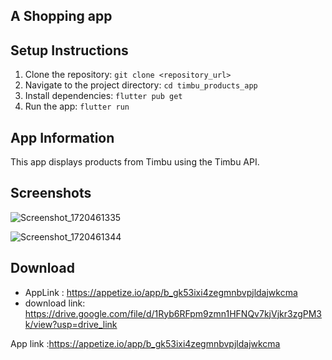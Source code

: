 ## A Shopping app 


## Setup Instructions
1. Clone the repository: `git clone <repository_url>`
2. Navigate to the project directory: `cd timbu_products_app`
3. Install dependencies: `flutter pub get`
4. Run the app: `flutter run`

## App Information
This app displays products from Timbu using the Timbu API.

## Screenshots
![Screenshot_1720461335](https://github.com/ManifestJosh/hng-task-3/assets/140409286/36d6a353-2459-4fdd-9979-d62787400f04)

![Screenshot_1720461344](https://github.com/ManifestJosh/hng-task-3/assets/140409286/e3e9d0b5-99fb-4b1f-a048-ac956a693db8)


## Download
- AppLink : https://appetize.io/app/b_gk53ixi4zegmnbvpjldajwkcma
- download link: https://drive.google.com/file/d/1Ryb6RFpm9zmn1HFNQv7kjVjkr3zgPM3k/view?usp=drive_link



















App link :https://appetize.io/app/b_gk53ixi4zegmnbvpjldajwkcma
